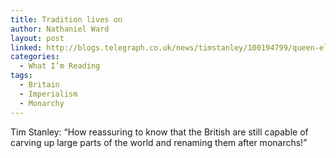 ```yaml
---
title: Tradition lives on
author: Nathaniel Ward
layout: post
linked: http://blogs.telegraph.co.uk/news/timstanley/100194799/queen-elizabeth-land-its-good-to-know-we-can-still-carve-up-the-world-and-give-bits-of-it-to-the-queen/
categories:
  - What I’m Reading
tags:
  - Britain
  - Imperialism
  - Monarchy
---
```

Tim Stanley: “How reassuring to know that the British are still capable of carving up large parts of the world and renaming them after monarchs!”